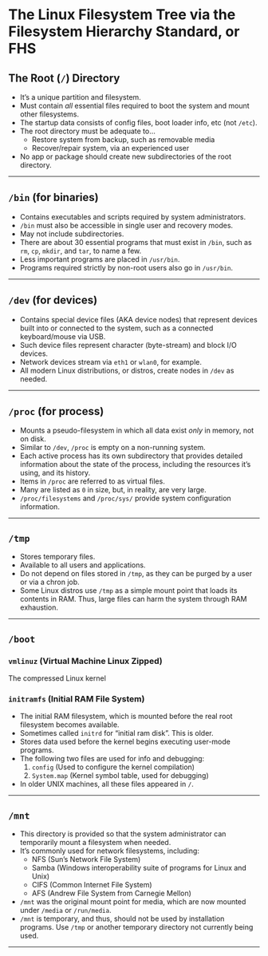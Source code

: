 # The Linux Filesystem Tree via the Filesystem Hierarchy Standard, or FHS

## The Root (`/`) Directory

* It’s a unique partition and filesystem.
* Must contain *all* essential files required to boot the system and mount other filesystems.
* The startup data consists of config files, boot loader info, etc (not `/etc`).
* The root directory must be adequate to…
   - Restore system from backup, such as removable media
   - Recover/repair system, via an experienced user
* No app or package should create new subdirectories of the root directory.

---

## `/bin` (for binaries)

* Contains executables and scripts required by system administrators.
* `/bin` must also be accessible in single user and recovery modes.
* May not include subdirectories.
* There are about 30 essential programs that must exist in `/bin`, such as `rm`, `cp`, `mkdir`, and `tar`, to name a few.
* Less important programs are placed in `/usr/bin`.
* Programs required strictly by non-root users also go in `/usr/bin`.

---

## `/dev` (for devices)

* Contains special device files (AKA device nodes) that represent devices built into or connected to the system, such as a connected keyboard/mouse via USB.
* Such device files represent character (byte-stream) and block I/O devices.
* Network devices stream via `eth1` or `wlan0`, for example.
* All modern Linux distributions, or distros, create nodes in `/dev` as needed.

---

## `/proc` (for process)

* Mounts a pseudo-filesystem in which all data exist *only* in memory, not on disk.
* Similar to `/dev`, `/proc` is empty on a non-running system.
* Each active process has its own subdirectory that provides detailed information about the state of the process, including the resources it’s using, and its history.
* Items in `/proc` are referred to as virtual files.
* Many are listed as `0` in size, but, in reality, are very large.
* `/proc/filesystems` and `/proc/sys/` provide system configuration information.

---

## `/tmp`
* Stores temporary files.
* Available to all users and applications.
* Do not depend on files stored in `/tmp`, as they can be purged by a user or via a chron job.
* Some Linux distros use `/tmp` as a simple mount point that loads its contents in RAM. Thus, large files can harm the system through RAM exhaustion.

---

## `/boot`

### `vmlinuz` (Virtual Machine Linux Zipped)
The compressed Linux kernel

### `initramfs` (Initial RAM File System)
* The initial RAM filesystem, which is mounted before the real root filesystem becomes available.
* Sometimes called `initrd` for “initial ram disk”. This is older.
* Stores data used before the kernel begins executing user-mode programs.
* The following two files are used for info and debugging:
   1. `config` (Used to configure the kernel compilation)
   2. `System.map` (Kernel symbol table, used for debugging)
* In older UNIX machines, all these files appeared in `/`.

---

## `/mnt`
* This directory is provided so that the system administrator can temporarily mount a filesystem when needed.
* It’s commonly used for network filesystems, including:
   + NFS (Sun’s Network File System)
   + Samba (Windows interoperability suite of programs for Linux and Unix)
   + CIFS (Common Internet File System)
   + AFS (Andrew File System from Carnegie Mellon)
* `/mnt` was the original mount point for media, which are now mounted under `/media` or `/run/media`.
* `/mnt` is temporary, and thus, should not be used by installation programs. Use `/tmp` or another temporary directory not currently being used.

---
